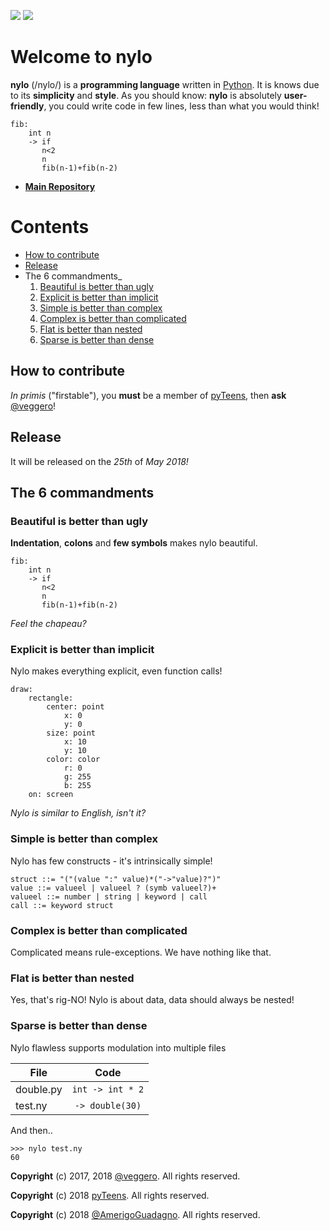 ![](https://raw.githubusercontent.com/pyTeens/nylo/gh-pages/docs/images/new_big_nylo_banner.png) [![](https://travis-ci.org/pyTeens/nylo.svg?branch=master)](https://travis-ci.org/pyTeens/nylo)

# Welcome to nylo

**nylo** (/nylo/) is a **programming language** written in [Python](https://python.org). It is knows due to its **simplicity** and **style**. As you should know: **nylo** is absolutely **user-friendly**, you could write code in few lines, less than what you would think!

```
fib:
    int n
    -> if
       n<2
       n
       fib(n-1)+fib(n-2)
```

* [**Main Repository**](https://github.com/pyTeens/nylo)

# Contents
* [How to contribute](#how-to-contribute)
* [Release](#release)
* The 6 commandments_
    1. [Beautiful is better than ugly](#beautiful-is-better-than-ugly)
    2. [Explicit is better than implicit](#explicit-is-better-than-implicit)
    3. [Simple is better than complex](#simple-is-better-than-complex)
    4. [Complex is better than complicated](#complex-is-better-than-complicated)
    5. [Flat is better than nested](#flat-is-better-than-nested)
    6. [Sparse is better than dense](#sparse-is-better-than-dense)

## How to contribute

_In primis_ ("firstable"), you **must** be a member of [pyTeens](https://teens.python.it), then **ask** [@veggero](https://github.com/veggero)!

## Release

It will be released on the _25th_ of _May 2018!_

## The 6 commandments

### Beautiful is better than ugly

**Indentation**, **colons** and **few symbols** makes nylo beautiful.

```
fib:
    int n
    -> if
       n<2
       n
       fib(n-1)+fib(n-2)
```

*Feel the chapeau?*

### Explicit is better than implicit

Nylo makes everything explicit, even function calls!

```
draw:
    rectangle:
        center: point
            x: 0
            y: 0
        size: point
            x: 10
            y: 10
        color: color
            r: 0
            g: 255
            b: 255
    on: screen
```

*Nylo is similar to English, isn't it?*

### Simple is better than complex

Nylo has few constructs - it's intrinsically simple!

```
struct ::= "("(value ":" value)*("->"value)?")"
value ::= valueel | valueel ? (symb valueel?)+
valueel ::= number | string | keyword | call
call ::= keyword struct
```

### Complex is better than complicated

Complicated means rule-exceptions. We have nothing like that.

### Flat is better than nested

Yes, that's rig-NO! Nylo is about data, data should always be nested!

### Sparse is better than dense

Nylo flawless supports modulation into multiple files

| File        | Code             |
| ----------- |:----------------:|
| double.py   | `int -> int * 2` |
| test.ny     | `-> double(30)`  |

And then..
```
>>> nylo test.ny
60
```

**Copyright** (c) 2017, 2018 [@veggero](https://github.com/veggero). All rights reserved.

**Copyright** (c) 2018 [pyTeens](https://teens.python.it). All rights reserved.

**Copyright** (c) 2018 [@AmerigoGuadagno](https://github.com/AmerigoGuadagno). All rights reserved.
